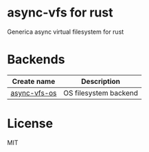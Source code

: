 # async-vfs for rust

Generica async virtual filesystem for rust

# Backends

| Create name | Description |
|---|---|
| [async-vfs-os](https://crates.io/crates/async-vfs-os) | OS filesystem backend |

# License
MIT
